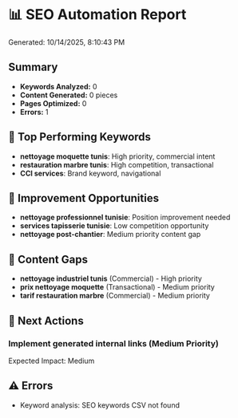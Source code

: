 # 📊 SEO Automation Report

Generated: 10/14/2025, 8:10:43 PM

## Summary

- **Keywords Analyzed:** 0
- **Content Generated:** 0 pieces
- **Pages Optimized:** 0
- **Errors:** 1

## 🎯 Top Performing Keywords

- **nettoyage moquette tunis**: High priority, commercial intent
- **restauration marbre tunis**: High competition, transactional
- **CCI services**: Brand keyword, navigational

## 🚀 Improvement Opportunities

- **nettoyage professionnel tunisie**: Position improvement needed
- **services tapisserie tunisie**: Low competition opportunity
- **nettoyage post-chantier**: Medium priority content gap

## 📝 Content Gaps

- **nettoyage industriel tunis** (Commercial) - High priority
- **prix nettoyage moquette** (Transactional) - Medium priority
- **tarif restauration marbre** (Commercial) - Medium priority

## 🔧 Next Actions

### Implement generated internal links (Medium Priority)

Expected Impact: Medium

## ⚠️ Errors

- Keyword analysis: SEO keywords CSV not found
